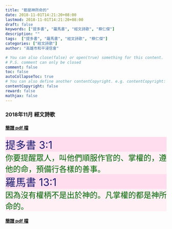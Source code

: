 ```yaml
---
title: "都是神所命的"
date: 2018-11-01T14:21:20+08:00
lastmod: 2018-11-01T14:21:20+08:00
draft: false
keywords: ["提多書", "羅馬書", "經文詩歌", "蔡仁傑"]
description: ""
tags:  ["提多書", "羅馬書", "經文詩歌", "蔡仁傑"]
categories: ["經文詩歌"]
author: "高雄市和平浸信會"

# You can also close(false) or open(true) something for this content.
# P.S. comment can only be closed
comment: false
toc: false
autoCollapseToc: true
# You can also define another contentCopyright. e.g. contentCopyright: "This is another copyright."
contentCopyright: false
reward: false
mathjax: false
---
```


### 2018年11月 經文詩歌

#### [簡譜 pdf 檔](/pdf-h/h201811.pdf "都是神所命的")

<div style="background-color:#FFDDEE"><font size="6", color="#191970">
提多書 3:1
</font>
</div>

<div style="background-color:#FFF0F5"><font size="5", color="#006400">
你要提醒眾人，叫他們順服作官的、掌權的，遵他的命，預備行各樣的善事。
</font>
</div>

<div style="background-color:#FFDDEE"><font size="6", color="#191970">
羅馬書 13:1
</font>
</div>

<div style="background-color:#FFF0F5"><font size="5", color="#006400">
因為沒有權柄不是出於神的。凡掌權的都是神所命的。
</font>
</div>

#### [簡譜 pdf 檔](/pdf-h/h201811.pdf "都是神所命的")